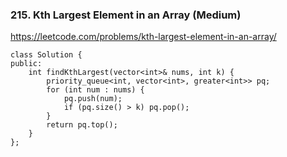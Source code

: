 ### 215. Kth Largest Element in an Array (Medium)

https://leetcode.com/problems/kth-largest-element-in-an-array/

```
class Solution {
public:
    int findKthLargest(vector<int>& nums, int k) {
        priority_queue<int, vector<int>, greater<int>> pq;
        for (int num : nums) {
            pq.push(num);
            if (pq.size() > k) pq.pop();
        }
        return pq.top();
    }
};
```
